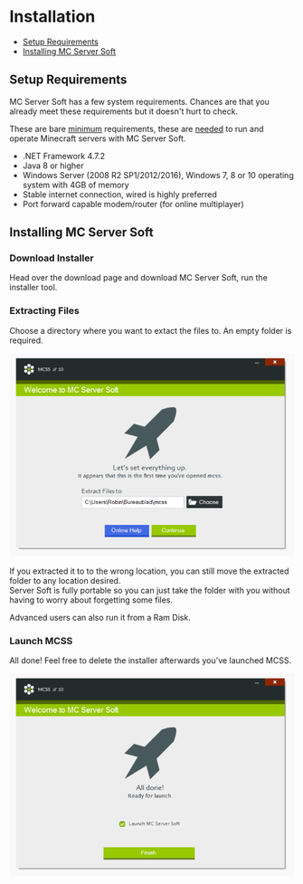 # Installation

*   [Setup Requirements](#setup-requirements)
*   [Installing MC Server Soft](#installing-mc-server-soft)


<a class="anchor" name="setup-requirements"></a>

## Setup Requirements

MC Server Soft has a few system requirements. Chances are that you already meet these requirements but it doesn't hurt to check.

These are bare <u>minimum</u> requirements, these are <u>needed</u> to run and operate Minecraft servers with MC Server Soft.

*   .NET Framework 4.7.2
*   Java 8 or higher
*   Windows Server (2008 R2 SP1/2012/2016), Windows 7, 8 or 10 operating system with 4GB of memory
*   Stable internet connection, wired is highly preferred
*   Port forward capable modem/router (for online multiplayer)

<a class="anchor" name="installing-mc-server-soft"></a>

## Installing MC Server Soft

### Download Installer

Head over the download page and download MC Server Soft, run the installer tool.

### Extracting Files

Choose a directory where you want to extact the files to. An empty folder is required.

![Screenshot of the installation window](../_assets/images/installation_extract.png)

If you extracted it to to the wrong location, you can still move the extracted folder to any location desired.  
Server Soft is fully portable so you can just take the folder with you without having to worry about forgetting some files.

Advanced users can also run it from a Ram Disk.

### Launch MCSS

All done! Feel free to delete the installer afterwards you've launched MCSS.

![Screenshot of the create installation completed window](../_assets/images/installation_complete.png)